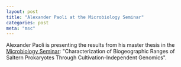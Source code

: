 ```yaml
---
layout: post
title: "Alexander Paoli at the Microbiology Seminar"
categories: post
meta: "msc"
---
```


Alexander Paoli is presenting the results from his master thesis in the
[Microbiology Seminar](https://www.uibk.ac.at/de/microbiology/seminar/):
"Characterization of Biogeographic Ranges of Saltern Prokaryotes Through
Cultivation-Independent Genomics".

